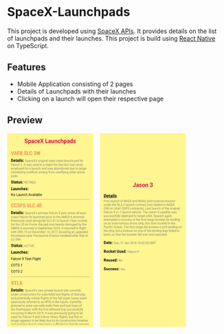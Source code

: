# SpaceX-Launchpads

This project is developed using [SpaceX APIs](https://github.com/r-spacex/SpaceX-API/tree/master/docs). It provides details on the list of launchpads and their launches. This project is build using [React Native](https://reactnative.dev/) on TypeScript.

## Features

- Mobile Application consisting of 2 pages
- Details of Launchpads with their launches
- Clicking on a launch will open their respective page

## Preview

<img src="assets/page1.jpg" width=200 height=450 alt="Page 1" > &nbsp;&nbsp; <img src="assets/page2.jpg" width=200 height=450 alt="Page 2" >
